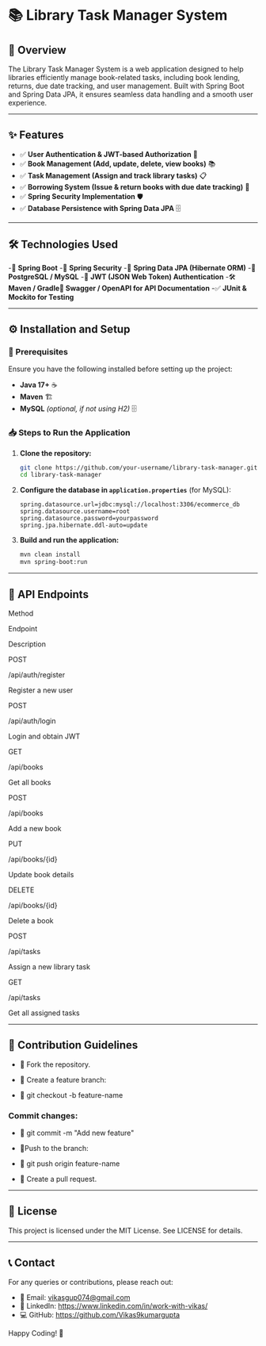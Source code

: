# 📚 Library Task Manager System

## 🚀 Overview

The Library Task Manager System is a web application designed to help libraries efficiently manage book-related tasks, including book lending, returns, due date tracking, and user management. Built with Spring Boot and Spring Data JPA, it ensures seamless data handling and a smooth user experience.

---

## ✨ Features
- ✅ **User Authentication & JWT-based Authorization** 🔐
- ✅ **Book Management (Add, update, delete, view books)** 📚
- ✅ **Task Management (Assign and track library tasks)** 📋
- ✅ **Borrowing System (Issue & return books with due date tracking)** 🔄
- ✅ **Spring Security Implementation** 🛡️
- ✅ **Database Persistence with Spring Data JPA** 🗄️

---

## 🛠 Technologies Used

-🚀 **Spring Boot**
-🔐 **Spring Security**
-📄 **Spring Data JPA (Hibernate ORM)**
-💾 **PostgreSQL / MySQL**
-🔑 **JWT (JSON Web Token) Authentication**
-🛠️ **Maven / Gradle📝 Swagger / OpenAPI for API Documentation**
-✅ **JUnit & Mockito for Testing**

---

## ⚙️ Installation and Setup

### 📌 Prerequisites
Ensure you have the following installed before setting up the project:
- **Java 17+** ☕
- **Maven** 🏗️
- **MySQL** *(optional, if not using H2)* 🗄️

### 📥 Steps to Run the Application
1. **Clone the repository:**
    ```sh
   git clone https://github.com/your-username/library-task-manager.git
   cd library-task-manager
   ```
2. **Configure the database in `application.properties`** (for MySQL):
   ```properties
   spring.datasource.url=jdbc:mysql://localhost:3306/ecommerce_db
   spring.datasource.username=root
   spring.datasource.password=yourpassword
   spring.jpa.hibernate.ddl-auto=update
   ```
3. **Build and run the application:**
   ```sh
   mvn clean install
   mvn spring-boot:run
   ```

---

## 📡 API Endpoints

Method

Endpoint

Description

POST

/api/auth/register

Register a new user

POST

/api/auth/login

Login and obtain JWT

GET

/api/books

Get all books

POST

/api/books

Add a new book

PUT

/api/books/{id}

Update book details

DELETE

/api/books/{id}

Delete a book

POST

/api/tasks

Assign a new library task

GET

/api/tasks

Get all assigned tasks

---

## 🤝 Contribution Guidelines

- 🔹 Fork the repository.

- 🔹 Create a feature branch:

- 🔹 git checkout -b feature-name

### Commit changes:

- 🔹 git commit -m "Add new feature"

- 🔹Push to the branch:

- 🔹 git push origin feature-name

- 🔹 Create a pull request.

---

## 📜 License

This project is licensed under the MIT License. See LICENSE for details.

---

## 📞 Contact

For any queries or contributions, please reach out:
- 📧 Email: vikasgup074@gmail.com
- 🔗 LinkedIn: https://www.linkedin.com/in/work-with-vikas/
- 💻 GitHub: https://github.com/Vikas9kumargupta

Happy Coding! 🚀

